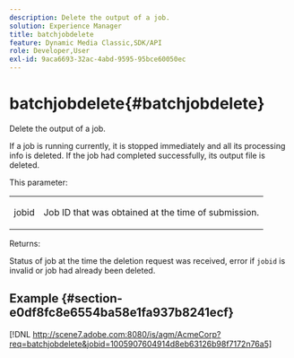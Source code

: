 ```yaml
---
description: Delete the output of a job.
solution: Experience Manager
title: batchjobdelete
feature: Dynamic Media Classic,SDK/API
role: Developer,User
exl-id: 9aca6693-32ac-4abd-9595-95bce60050ec
---
```

# batchjobdelete{#batchjobdelete}

Delete the output of a job.

 If a job is running currently, it is stopped immediately and all its processing info is deleted. If the job had completed successfully, its output file is deleted.

This parameter:

<table id="simpletable_AACB976615FF4888A0816328DC48DCA3"> 
 <tr class="strow"> 
  <td class="stentry"> <p><span class="codeph"> jobid</span> </p> </td> 
  <td class="stentry"> <p>Job ID that was obtained at the time of submission. </p></td> 
 </tr> 
</table>

Returns:

Status of job at the time the deletion request was received, error if `jobid` is invalid or job had already been deleted.

## Example {#section-e0df8fc8e6554ba58e1fa937b8241ecf}

[!DNL http://scene7.adobe.com:8080/is/agm/AcmeCorp?req=batchjobdelete&jobid=1005907604914d8eb63126b98f7172n76a5]

